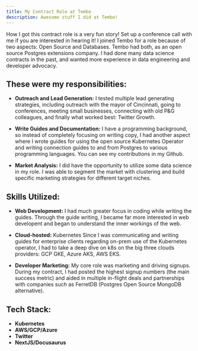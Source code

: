 ```yaml
---
title: My Contract Role at Tembo
description: Awesome stuff I did at Tembo!
---
```


How I got this contract role is a very fun story! Set up a conference call with me if you are interested in hearing it! I joined Tembo for a role because of two aspects: Open Source and Databases. Tembo had both, as an open source Postgres extensions company. I had done many data science contracts in the past, and wanted more experience in data engineering and developer advocacy.

## These were my responsibilities:

- **Outreach and Lead Generation:** I tested multiple lead generating strategies, including outreach with the mayor of Cincinnati, going to conferences, meeting small businesses, connecting with old P&G colleagues, and finally what worked best: Twitter Growth.

- **Write Guides and Documentation:** I have a programming background, so instead of completely focusing on writing copy, I had another aspect where I wrote guides for using the open source Kubernetes Operator and writing connection guides to and from Postgres to various programming languages. You can see my contributions in my Github.

- **Market Analysis:** I did have the opportunity to utilize some data science in my role. I was able to segment the market with clustering and build specific marketing strategies for different target niches.

## Skills Utilized:

- **Web Development:** I had much greater focus in coding while writing the guides. Through the guide writing, I became far more interested in web developent and began to understand the inner workings of the web.

- **Cloud-hosted:** Kubernetes Since I was communicating and writing guides for enterprise clients regarding on-prem use of the Kubernetes operator, I had to take a deep dive on k8s on the big three clouds providers: GCP GKE, Azure AKS, AWS EKS.

- **Developer Marketing:** My core role was marketing and driving signups. During my contract, I had posted the highest signup numbers (the main success metric) and aided in multiple in-flight deals and partnerships with companies such as FerretDB (Postgres Open Source MongoDB alternative).

## Tech Stack:
- **Kubernetes**
- **AWS/GCP/Azure**
- **Twitter**
- **NextJS/Docusaurus**